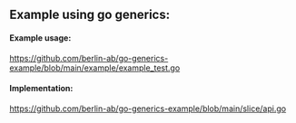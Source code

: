 ## Example using go generics:

#### Example usage:

https://github.com/berlin-ab/go-generics-example/blob/main/example/example_test.go

#### Implementation:

https://github.com/berlin-ab/go-generics-example/blob/main/slice/api.go